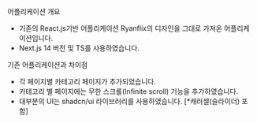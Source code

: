 어플리케이션 개요

- 기존의 React.js기반 어플리케이션 Ryanflix의 디자인을 그대로 가져온 어플리케이션입니다.
- Next.js 14 버전 및 TS를 사용하였습니다.

기존 어플리케이션과 차이점

- 각 페이지별 카테고리 페이지가 추가되었습니다.
- 카테고리 별 페이지에는 무한 스크롤(Infinite scroll) 기능을 추가하였습니다.
- 대부분의 UI는 shadcn/ui 라이브러리를 사용하였습니다. [*캐러셀(슬라이더) 포함]
